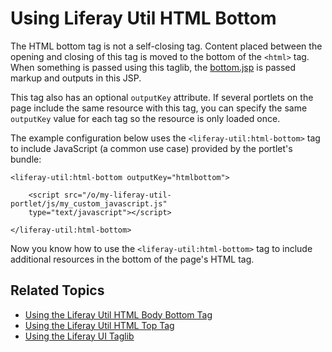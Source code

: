 # Using Liferay Util HTML Bottom

The HTML bottom tag is not a self-closing tag. Content placed between the opening and closing of this tag is moved to the bottom of the `<html>` tag. When something is passed using this taglib, the [bottom.jsp](https://github.com/liferay/liferay-portal/blob/master/portal-web/docroot/html/common/themes/bottom.jsp#L53-L59) is passed markup and outputs in this JSP. 

This tag also has an optional `outputKey` attribute. If several portlets on the page include the same resource with this tag, you can specify the same `outputKey` value for each tag so the resource is only loaded once.

The example configuration below uses the `<liferay-util:html-bottom>` tag to include JavaScript (a common use case) provided by the portlet's bundle:

```markup
<liferay-util:html-bottom outputKey="htmlbottom">

    <script src="/o/my-liferay-util-portlet/js/my_custom_javascript.js" 
    type="text/javascript"></script>

</liferay-util:html-bottom>
```

Now you know how to use the `<liferay-util:html-bottom>` tag to include additional resources in the bottom of the page's HTML tag. 

## Related Topics

* [Using the Liferay Util HTML Body Bottom Tag](./liferay-util-body-bottom.md)
* [Using the Liferay Util HTML Top Tag](./liferay-util-html-top.md)
* [Using the Liferay UI Taglib](https://help.liferay.com/hc/en-us/articles/360028832812-Using-AUI-Taglibs)